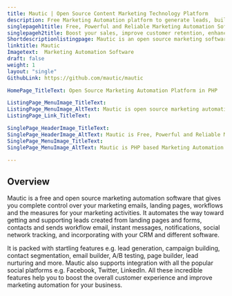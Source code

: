 ```yaml
---
title: Mautic | Open Source Content Marketing Technology Platform
description: Free Marketing Automation platform to generate leads, build marketing campaign, and compose marketing email with seamless integration to popular social networks.
singlepageh1title: Free, Powerful and Reliable Marketing Automation Software
singlepageh2title: Boost your sales, improve customer retention, enhance lead nurturing and track your marketing activities with open source and robust marketing automation tool.
Shortdescriptionlistingpage: Mautic is an open source marketing software platform that gives a high level of marketing integration with audience intelligence that enables you to make personalized emails and much more.
linktitle: Mautic
Imagetext:  Marketing Automation Software 
draft: false
weight: 1
layout: "single"
GithubLink: https://github.com/mautic/mautic

HomePage_TitleText: Open Source Marketing Automation Platform in PHP

ListingPage_MenuImage_TitleText: 
ListingPage_MenuImage_AltText: Mautic is open source marketing automation software
ListingPage_Link_TitleText: 

SinglePage_HeaderImage_TitleText: 
SinglePage_HeaderImage_AltText: Mautic is Free, Powerful and Reliable Marketing Automation Technology
SinglePage_MenuImage_TitleText: 
SinglePage_MenuImage_AltText: Mautic is PHP based Marketing Automation and CRM Software

---
```


Overview
--------

Mautic is a free and open source marketing automation software that gives you complete control over your marketing emails, landing pages, workflows and the measures for your marketing activities. It automates the way toward getting and supporting leads created from landing pages and forms, contacts and sends workflow email, instant messages, notifications, social network tracking, and incorporating with your CRM and different software.

It is packed with startling features e.g. lead generation, campaign building, contact segmentation, email builder, A/B testing, page builder, lead nurturing and more. Mautic also supports integration with all the popular social platforms e.g. Facebook, Twitter, LinkedIn. All these incredible features help you to boost the overall customer experience and improve marketing automation for your business.